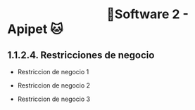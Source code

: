 #  &nbsp;&nbsp;&nbsp;&nbsp;&nbsp;&nbsp;&nbsp;&nbsp;&nbsp;&nbsp;&nbsp;&nbsp;&nbsp;&nbsp;&nbsp;&nbsp;&nbsp;&nbsp;&nbsp;&nbsp;&nbsp;&nbsp;&nbsp;&nbsp;&nbsp;&nbsp;&nbsp;&nbsp;&nbsp;&nbsp;&nbsp;&nbsp;&nbsp;&nbsp;🐶Software 2 - Apipet 🐱  #


## 1.1.2.4. Restricciones de negocio

- Restriccion de negocio 1

- Restriccion de negocio 2

- Restriccion de negocio 3